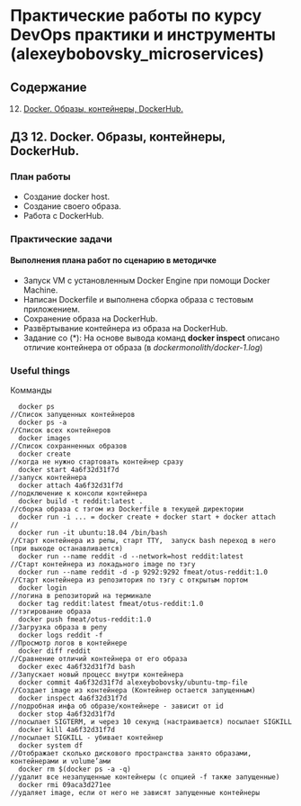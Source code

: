 # Практические работы по курсу **DevOps практики и инструменты** (alexeybobovsky_microservices)
## Содержание

12. [Docker. Образы, контейнеры, DockerHub.](#docker-2)

## ДЗ 12. Docker. Образы, контейнеры, DockerHub.<a name="docker-2"></a>


### План работы
* Создание docker host.
* Создание своего образа.
* Работа с DockerHub.

### Практические задачи

#### Выполнения плана работ по сценарию в методичке
* Запуск VM с установленным Docker Engine при помощи Docker Machine.
* Написан Dockerfile и выполнена сборка образа с тестовым приложением.
* Сохранение образа на DockerHub.
* Развёртывание контейнера из образа на DockerHub.
* Задание со (*): На основе вывода команд **docker inspect** описано отличие контейнера от образа (в *dockermonolith/docker-1.log*)

### Useful things

Комманды
  ```
    docker ps                                                               //Список запущенных контейнеров
    docker ps -a                                                            //Список всех контейнеров
    docker images                                                           //Список сохранненных образов
    docker create                                                           //когда не нужно стартовать контейнер сразу
    docker start 4a6f32d31f7d                                               //запуск контейнера
    docker attach 4a6f32d31f7d                                              //подключение к консоли контейнера
    docker build -t reddit:latest .                                         //сборка образа с тэгом из Dockerfile в текущей директории
    docker run -i ... = docker create + docker start + docker attach        //
    docker run -it ubuntu:18.04 /bin/bash                                   //Старт контейнера из репы, старт TTY,  запуск bash переход в него (при выходе останавливается)
    docker run --name reddit -d --network=host reddit:latest                //Старт контейнера из локадьного image по тэгу
    docker run --name reddit -d -p 9292:9292 fmeat/otus-reddit:1.0          //Старт контейнера из репозитория по тэгу с открытым портом
    docker login                                                            //логина в репозиторий на терминале
    docker tag reddit:latest fmeat/otus-reddit:1.0                          //тэгирование образа
    docker push fmeat/otus-reddit:1.0                                       //Загрузка образа в репу
    docker logs reddit -f                                                   //Просмотр логов в контейнере
    docker diff reddit                                                      //Сравнение отличий контейнера от его образа
    docker exec 4a6f32d31f7d bash                                           //Запускает новый процесс внутри контейнера
    docker commit 4a6f32d31f7d alexeybobovsky/ubuntu-tmp-file               //Создает image из контейнера (Контейнер остается запущенным)
    docker inspect 4a6f32d31f7d                                             //подробная инфа об образе/контейнере - зависит от id
    docker stop 4a6f32d31f7d                                                //посылает SIGTERM, и через 10 секунд (настраивается) посылает SIGKILL
    docker kill 4a6f32d31f7d                                                //посылает SIGKILL - убивает контейнер
    docker system df                                                        //Отображает сколько дискового пространства занято образами, контейнерами и volume’ами
    docker rm $(docker ps -a -q)                                            //удалит все незапущенные контейнеры (с опцией -f также запущенные)
    docker rmi 09aca3d271ee                                                 //удаляет image, если от него не зависят запущенные контейнеры

  ```

